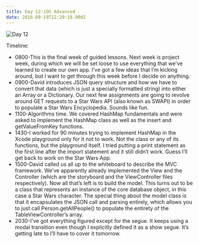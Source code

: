 ```yaml
---
title: Day 12-iOS Advanced
date: 2016-09-19T12:29:18.000Z
---
```

![Day 12](/blog-v3/assets/day12.jpeg)

Timeline:
* 0800-This is the final week of guided lessons.  Next week is project week, during which we will be set loose to use everything that we’ve learned to create our own app.  I’ve got a few ideas that I’m kicking around, but I want to get through this week before I decide on anything.
* 0900-David introduces JSON query structure and how we have to convert that data (which is just a specially formatted string) into either an Array or a Dictionary. Our next few assignments are going to revolve around GET requests to a Star Wars API (also known as SWAPI) in order to populate a Star Wars Encyclopedia.  Sounds like fun.
* 1100-Algorithms time.  We covered HashMap fundamentals and were asked to implement the HashMap class as well as the insert and getValueFromKey functions.  
* 1430-I worked for 90 minutes trying to implement HashMap in the Xcode playground only for it not to work.  Not the class or any of its functions, but the playground itself.  I tried putting a print statement as the first line after the import statement and it still didn’t work.  Guess I’ll get back to work on the Star Wars App.
* 1500-David called us all up to the whiteboard to describe the MVC framework.  We’ve apparently already implemented the View and the Controller (which are the storyboard and the ViewController files respectively).  Now all that’s left is to build the model.  This turns out to be a class that represents an instance of the core database object, in this case a Star Wars character.  The special thing about the model class is that it encapsulates the JSON call and parsing entirely, which allows you to just call Person.getAllPeople() to populate the entirety of the TableViewController’s array.  
* 2030-I’ve got everything figured except for the segue.  It keeps using a modal transition even though I explicitly defined it as a show segue.  It’s getting late to I’ll have to cover it tomorrow.
